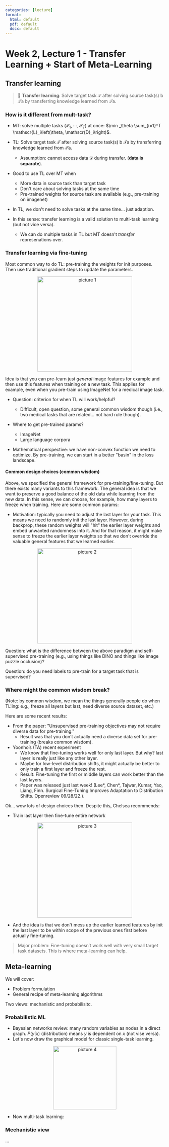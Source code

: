 ```yaml
---
categories: [lecture]
format: 
  html: default
  pdf: default
  docx: default
---
```


# Week 2, Lecture 1 - Transfer Learning + Start of Meta-Learning 

## Transfer learning 


> 🍎 **Transfer learning**: Solve target task 𝒯 after solving source task(s) b 𝒯a
by transferring knowledge learned from 𝒯a. 
 

### How is it different from mult-task? 

- MT: solve multiple tasks ($\mathscr{T}_1, \cdots, \mathscr{T}_T$) at once: $\min _\theta \sum_{i=1}^T \mathscr{L}_i\left(\theta, \mathscr{D}_i\right)$. 
- TL: Solve target task 𝒯 after solving source task(s) b 𝒯a
by transferring knowledge learned from 𝒯a. 
    - Assumption: cannot access data 𝒟 during transfer. (**data is separate**). 

- Good to use TL over MT when 
  - More data in source task than target task 
  - Don't care about solving tasks at the same time 
  - Pre-trained weights for source task are available (e.g., pre-training on imagenet)
- In TL, we don't need to solve tasks at the same time... just adaption. 
- In this sense: transfer learning is a valid solution to multi-task learning (but not vice versa).
  - We can do multiple tasks in TL but MT doesn't *transfer* represenations over. 
  

### Transfer learning via fine-tuning

Most common way to do TL: pre-training the weights for init purposes. Then use traditional gradient steps to update the parameters. 

<p align='center'>
    <img alt="picture 1" src="https://cdn.jsdelivr.net/gh/minimatest/vscode-images/images/f256d0d3566f83dd218f87ef8c32c048dc81e89d815fe7d5a5f503dfd2440075.png" width="300" />  
</p>

Idea is that you can pre-learn just *general* image features for example and then use this features when training on a new task. This applies for example, even when you pre-train using ImageNet for a medical image task. 

- Question: criterion for when TL will work/helpful?
  - Difficult, open question, some general common wisdom though (i.e., two medical tasks that are related... not hard rule though). 
- Where to get pre-trained params?
  - ImageNet
  - Large language corpora


- Mathematical perspective: we have non-convex function we need to optimize. By pre-training, we can start in a better "basin" in the loss landscape. 

#### Common design choices (common wisdom) 

Above, we specified the general framework for pre-training/fine-tuning. But there exists many variants to this framework. The general idea is that we want to preserve a good balance of the old data while learning from the new data. In this sense, we can choose, for example, how many layers to freeze when training. Here are some common params: 

- Motivation: typically you need to adjust the last layer for your task. This means we need to randomly init the last layer. However, during backprop, these random weights will "hit" the earlier layer weights and embed unwanted randomness into it. And for that reason, it might make sense to freeze the earlier layer weights so that we don't override the valuable general features that we learned earlier. 

<p align='center'>
    <img alt="picture 2" src="https://cdn.jsdelivr.net/gh/minimatest/vscode-images/images/7de59870c07d7bb724dac3f57c9077dc486cd6ad0ad957f5bcf61e505719b34e.png" width="300" />  
</p>


Question: what is the difference between the above paradigm and self-supervised pre-training (e.g., using things like DINO and things like image puzzle occlusion)? 

Question: do you need labels to pre-train for a target task that is supervised? 


### Where might the common wisdom break?  

(Note: by common wisdom, we mean the things generally people do when TL'ing: e.g., freeze all layers but last, need diverse source dataset, etc.) 

Here are some recent results: 

- From the paper: "Unsupervised pre-training objectives may not require diverse data for pre-training." 
  - Result was that you don't actually need a diverse data set for pre-training (breaks common wisdom). 
- Yoonho’s (TA) recent experiment 
  - We know that fine-tuning works well for only last layer. But why? last layer is really just like any other layer. 
  - Maybe for low-level distribution shifts, it might actually be better to only train a first layer and freeze the rest. 
  - Result: Fine-tuning the first or middle layers can work better than the last layers. 
  - Paper was released just last week! (Lee*, Chen*, Tajwar, Kumar, Yao, Liang, Finn. Surgical Fine-Tuning Improves Adaptation to Distribution Shifts. Openreview 09/28/22.). 

Ok... wow lots of design choices then. Despite this, Chelsea recommends: 

- Train last layer then fine-tune entire network 

<p align='center'>
    <img alt="picture 3" src="https://cdn.jsdelivr.net/gh/minimatest/vscode-images/images/c0edd64e1773724db7c60f580f6e260f806ed00ca7d0c938cc67b147a6d88eb4.png" width="300" />  
</p>

- And the idea is that we don't mess up the earlier learned features by init the last layer to be within scope of the previous ones first before actually fine-tuning. 

> Major problem: Fine-tuning doesn’t work well with very small target task datasets. This is where meta-learning can help.

## Meta-learning

We will cover: 
- Problem formulation
- General recipe of meta-learning algorithms

Two views: mechanistic and probabilisitc. 

### Probabilistic ML 

- Bayesian networks review: many random variables as nodes in a direct graph. $P(y | x)$ (distribution) means $y$ is dependent on $x$ (not vise versa). 
- Let's now draw the graphical model for classic single-task learning. 
  
<p align='center'>
    <img alt="picture 4" src="https://cdn.jsdelivr.net/gh/minimatest/vscode-images/images/435375bb51bb210cb487820da262abfcb2226faf6cf25284489e979754d329f4.png" width="200" />  
</p>

- Now multi-task learning: 

### Mechanistic view 

... 